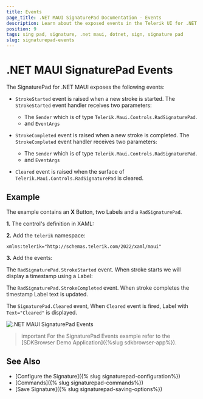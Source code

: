 ```yaml
---
title: Events
page_title: .NET MAUI SignaturePad Documentation - Events
description: Learn about the exposed events in the Telerik UI for .NET MAUI SignaturePad control.
position: 9
tags: sing pad, signature, .net maui, dotnet, sign, signature pad
slug: signaturepad-events
---
```


# .NET MAUI SignaturePad Events

The SignaturePad for .NET MAUI exposes the following events: 

* `StrokeStarted` event is raised when a new stroke is started. The `StrokeStarted` event handler receives two parameters: 
	* The `Sender` which is of type `Telerik.Maui.Controls.RadSignaturePad`. 
	* and `EventArgs` 

* `StrokeCompleted` event is raised when a new stroke is completed. The `StrokeCompleted` event handler receives two parameters:
	* The `Sender` which is of type `Telerik.Maui.Controls.RadSignaturePad`.
	* and `EventArgs` 

* `Cleared` event is raised when the surface of `Telerik.Maui.Controls.RadSignaturePad` is cleared.

## Example

The example contains an **X** Button, two Labels and a `RadSignaturePad`. 

**1.** The control's definition in XAML:

<snippet id='signaturepad-events'/>

**2.** Add the `telerik` namespace: 

```XAML
xmlns:telerik="http://schemas.telerik.com/2022/xaml/maui"
```

**3.** Add the events:

The `RadSignaturePad.StrokeStarted` event. When stroke starts we will display a timestamp using a Label:

<snippet id='signaturepad-strokestarted-event'/>

The `RadSignaturePad.StrokeCompleted` event. When stroke completes the timestamp Label text is updated.

<snippet id='signaturepad-strokecompleted-event'/>

The `SignaturePad.Cleared` event, When `Cleared` event is fired, Label with `Text="Cleared"` is displayed.

<snippet id='signaturepad-cleared-event'/>

![.NET MAUI SignaturePad Events](images/signatrue-events.gif)

>important For the SignaturePad Events example refer to the [SDKBrowser Demo Application]({%slug sdkbrowser-app%}).

## See Also

- [Configure the Signature]({% slug signaturepad-configuration%})
- [Commands]({% slug signaturepad-commands%})
- [Save Signature]({% slug signaturepad-saving-options%})